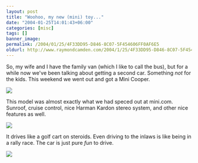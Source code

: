```yaml
---
layout: post
title: "Woohoo, my new (mini) toy..."
date: "2004-01-25T14:01:43+06:00"
categories: [misc]
tags: []
banner_image: 
permalink: /2004/01/25/4F33DD95-D846-8C07-5F454606FF0AF6E5
oldurl: http://www.raymondcamden.com/2004/1/25/4F33DD95-D846-8C07-5F454606FF0AF6E5
---
```


So, my wife and I have the family van (which I like to call the bus), but for a while now we've been talking about getting a second car. Something <i>not</i> for the kids. This weekend we went out and got a Mini Cooper.

<img src="http://www.camdenfamily.com/morpheus/blog/images/car1.jpg">

This model was almost exactly what we had speced out at mini.com. Sunroof, cruise control, nice Harman Kardon stereo system, and other nice features as well.

<img src="http://www.camdenfamily.com/morpheus/blog/images/car2.jpg">

It drives like a golf cart on steroids. Even driving to the inlaws is like being in a rally race. The car is just pure <i>fun</i> to drive.

<img src="http://www.camdenfamily.com/morpheus/blog/images/car3.jpg">